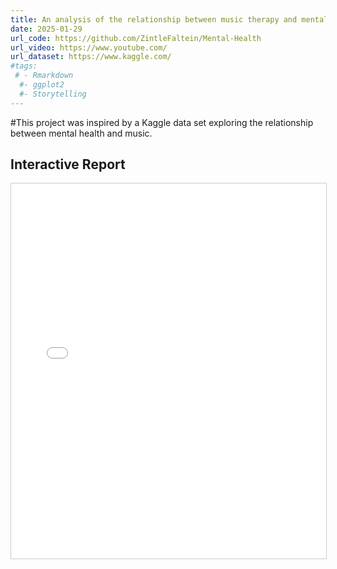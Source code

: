 ```yaml
---
title: An analysis of the relationship between music therapy and mental health
date: 2025-01-29
url_code: https://github.com/ZintleFaltein/Mental-Health
url_video: https://www.youtube.com/
url_dataset: https://www.kaggle.com/
#tags:
 # - Rmarkdown
  #- ggplot2
  #- Storytelling
---
```


#This project was inspired by a Kaggle data set exploring the relationship between mental health and music.

## Interactive Report

<iframe src="/reports/mental-health.html" width="100%" height="600px" style="border: 1px solid #ccc;"></iframe>

<!--more-->
